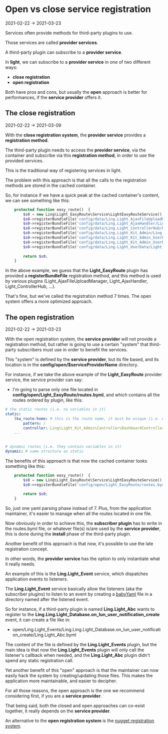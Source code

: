 Open vs close service registration
===============
2021-02-22 -> 2021-03-23



Services often provide methods for third-party plugins to use.

Those services are called **provider services**.

A third-party plugin can subscribe to a **provider service**.


In **light**, we can subscribe to a **provider service** in one of two different ways:


- **close registration**
- **open registration**



Both have pros and cons, but usually the **open** approach is better for performances, if the **service provider** offers it.



The close registration
-----------
2021-02-22 -> 2021-03-09

With the **close registration system**, the **provider service** provides a **registration method**.

The third-party plugin needs to access the **provider service**, via the container and subscribe via this **registration method**, 
in order to use the provided services.


This is the traditional way of registering services in light.


The problem with this approach is that all the calls to the registration methods are stored in the cached container.

So, for instance if we have a quick peak at the cached container's content, we can see something like this:


```php
    protected function easy_route()  {
        $s0 = new Ling\Light_EasyRoute\Service\LightEasyRouteService();
        $s0->registerBundleFile('config/data/Ling.Light_AjaxFileUploadManager/Light_EasyRoute/afup_routes.byml');
        $s0->registerBundleFile('config/data/Ling.Light_AjaxHandler/Light_EasyRoute/lah_routes.byml');
        $s0->registerBundleFile('config/data/Ling.Light_ControllerHub/Light_EasyRoute/lch_routes.byml');
        $s0->registerBundleFile('config/data/Ling.Light_Kit_Admin/Ling.Light_EasyRoute/lka_routes.byml');
        $s0->registerBundleFile('config/data/Ling.Light_Kit_Admin_UserData/Light_EasyRoute/lka_userdata_routes.byml');
        $s0->registerBundleFile('config/data/Ling.Light_Kit_Admin_UserDatabase/Light_EasyRoute/lka_userdatabase_routes.byml');
        $s0->registerBundleFile('config/data/Ling.Light_UserData/Light_EasyRoute/luda_routes.byml');
        
        return $s0;
    }

```


In the above example, we guess that the **Light_EasyRoute** plugin has provided a **registerBundleFile** registration method,
and this method is used by various plugins (Light_AjaxFileUploadManager, Light_AjaxHandler, Light_ControllerHub, ...).


That's fine, but we've called the registration method 7 times. The open system offers a more optimized approach. 




The open registration
------------
2021-02-22 -> 2021-03-23


With the open registration system, the **service provider** will not provide a registration method, but rather is going to use
a certain "system" that third-party subscribers must use in order to benefit the services.

This "system" is defined by the **service provider**, but its file based, and its location is in the **config/open/$serviceProviderName** directory.


For instance, if we take the above example of the **Light_EasyRoute** provider service, the service provider can say:

- I'm going to parse only one file located in **config/open/Light_EasyRoute/routes.byml**, and which contains all the routes ordered by plugin, like this:

```yaml
# the static routes (i.e. no variables in it)
static:
    lka_route-home: # this is the route name, it must be unique (i.e. use namespaces)
        pattern: /
        controller: Ling\Light_Kit_Admin\Controller\DashboardController->render
    ...        
    
        
# dynamic routes (i.e. they contain variables in it)        
dynamic: # same structure as static

```


The benefits of this approach is that now the cached container looks something like this:

```php
    protected function easy_route()  {
        $s0 = new Ling\Light_EasyRoute\Service\LightEasyRouteService();
        $s0->registerBundleFile('config/open/Light_EasyRoute/routes.byml');
        
        return $s0;
    }

```


So, just one yaml parsing phase instead of 7.
Plus, from the application maintainer, it's easier to manage when all the routes located in one file.


Now obviously in order to achieve this, the **subscriber plugin** has to write in the routes.byml file, or whatever file(s) is/are used
by the **service provider**, this is done during the **install** phase of the third-party plugin.


Another benefit of this approach is that now, it's possible to use the late registration concept.

In other words, the **provider service** has the option to only instantiate what it really needs.

An example of this is the **Ling.Light_Event** service, which dispatches application events to listeners.

The **Ling.Light_Event** service basically allow the listeners (aka the subscriber plugins) to listen to an event by 
creating a [babyYaml](https://github.com/lingtalfi/BabyYaml) file in a directory named after the listened event.

So for instance, if a third-party plugin is named **Ling.Light_Abc** wants to register to the **Ling.Ling.Light_Database.on_lun_user_notification_create** event,
it can create a file like in:

- open/Ling.Light_Events/Ling.Ling.Light_Database.on_lun_user_notification_create/Ling.Light_Abc.byml

The content of the file is defined by the **Ling.Light_Events** plugin, but the main idea is that now
the **Ling.Light_Events** plugin will only call the listener's callback when needed, and the **Ling.Light_Abc** plugin didn't spend any static registration call.


Yet another benefit of this "open" approach is that the maintainer can now easily hack the system by creating/updating those files.
This makes the application more maintainable, and easier to decipher.


For all those reasons, the open approach is the one we recommend considering first, if you are a **service provider**.


That being said, both the closed and open approaches can co-exist together, it really depends on the **service provider**.




An alternative to the **open registration system** is the [nugget registration system](https://github.com/lingtalfi/Light/blob/master/personal/mydoc/pages/design/nugget-registration-system.md).






